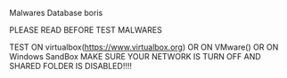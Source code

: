 Malwares Database boris

PLEASE READ BEFORE TEST MALWARES

TEST ON virtualbox(https://www.virtualbox.org) OR ON VMware() OR ON Windows SandBox MAKE SURE YOUR NETWORK IS TURN OFF AND SHARED FOLDER IS DISABLED!!!!

